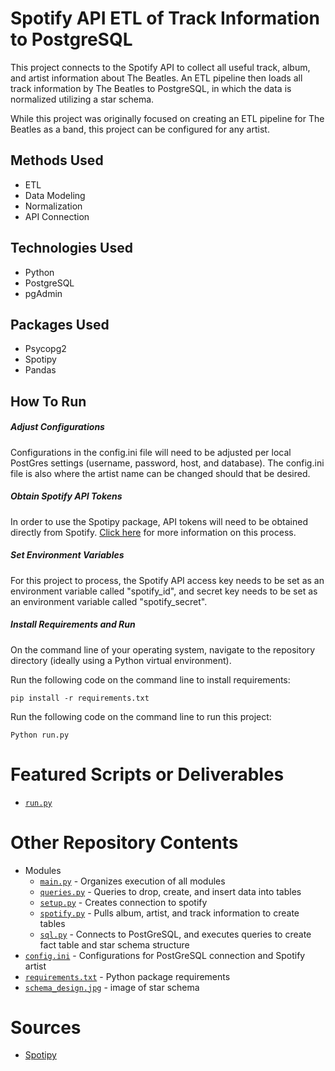# Spotify API ETL of Track Information to PostgreSQL
This project connects to the Spotify API to collect all useful track, album, and artist information about The Beatles. An ETL pipeline then loads all track information by The Beatles to PostgreSQL, in which the data is normalized utilizing a star schema. 

While this project was originally focused on creating an ETL pipeline for The Beatles as a band, this project can be configured for any artist.

## Methods Used
* ETL
* Data Modeling
* Normalization
* API Connection

## Technologies Used
* Python
* PostgreSQL
* pgAdmin

## Packages Used
* Psycopg2
* Spotipy
* Pandas

## How To Run

##### *Adjust Configurations*
Configurations in the config.ini file will need to be adjusted per local PostGres settings (username, password, host, and database). The config.ini file is also where the artist name can be changed should that be desired.

##### *Obtain Spotify API Tokens*
In order to use the Spotipy package, API tokens will need to be obtained directly from Spotify. [Click here](https://developer.spotify.com/documentation/general/guides/authorization-guide/) for more information on this process.

##### *Set Environment Variables*
For this project to process, the Spotify API access key needs to be set as an environment variable called "spotify_id", and secret key needs to be set as an environment variable called "spotify_secret".

##### *Install Requirements and Run*
On the command line of your operating system, navigate to the repository directory (ideally using a Python virtual environment).

Run the following code on the command line to install requirements:
```
pip install -r requirements.txt 
```

Run the following code on the command line to run this project:
```
Python run.py
```
# Featured Scripts or Deliverables
* [```run.py```](run.py)

# Other Repository Contents
* Modules
    * [```main.py```](modules/main.py) - Organizes execution of all modules
    * [```queries.py```](modules/queries.py) - Queries to drop, create, and insert data into tables
    * [```setup.py```](modules/setup.py) - Creates connection to spotify
    * [```spotify.py```](modules/spotify.py) - Pulls album, artist, and track information to create tables
    * [```sql.py```](modules/sql.py) - Connects to PostGreSQL, and executes queries to create fact table and star schema structure
* [```config.ini```](config.ini) - Configurations for PostGreSQL connection and Spotify artist
* [```requirements.txt```](requirements.txt) - Python package requirements
* [```schema_design.jpg```](https://github.com/ErikaJacobs/Beatles-Bops/blob/master/schema_design.jpg) - image of star schema

# Sources
* [Spotipy](https://spotipy.readthedocs.io/)
